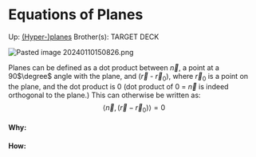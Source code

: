 # Equations of Planes

Up: [(Hyper-)planes]((hyper-)planes)
Brother(s):
TARGET DECK

![Pasted image 20240110150826.png](pasted_image_20240110150826.png)

Planes can be defined as a dot product between $\overrightarrow n$, a point at a 90$\degree$ angle with the plane, and ($\overrightarrow r$ - $\overrightarrow r_0$), where $\overrightarrow r_0$ is a point on the plane, and the dot product is 0 (dot product of 0 = $\overrightarrow n$ is indeed orthogonal to the plane.)
This can otherwise be written as:
$$ \langle \overrightarrow n,  (\overrightarrow r - \overrightarrow r_0)\rangle = 0$$



































#### Why:
#### How:










